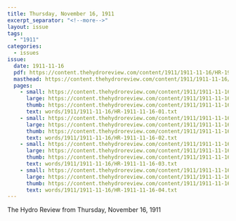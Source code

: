 ```yaml
---
title: Thursday, November 16, 1911
excerpt_separator: "<!--more-->"
layout: issue
tags:
  - "1911"
categories:
  - issues
issue:
  date: 1911-11-16
  pdf: https://content.thehydroreview.com/content/1911/1911-11-16/HR-1911-11-16.pdf
  masthead: https://content.thehydroreview.com/content/1911/1911-11-16/masthead/HR-1911-11-16.jpg
  pages:
    - small: https://content.thehydroreview.com/content/1911/1911-11-16/small/HR-1911-11-16-01.jpg
      large: https://content.thehydroreview.com/content/1911/1911-11-16/large/HR-1911-11-16-01.jpg
      thumb: https://content.thehydroreview.com/content/1911/1911-11-16/thumbnails/HR-1911-11-16-01.jpg
      text: words/1911/1911-11-16/HR-1911-11-16-01.txt
    - small: https://content.thehydroreview.com/content/1911/1911-11-16/small/HR-1911-11-16-02.jpg
      large: https://content.thehydroreview.com/content/1911/1911-11-16/large/HR-1911-11-16-02.jpg
      thumb: https://content.thehydroreview.com/content/1911/1911-11-16/thumbnails/HR-1911-11-16-02.jpg
      text: words/1911/1911-11-16/HR-1911-11-16-02.txt
    - small: https://content.thehydroreview.com/content/1911/1911-11-16/small/HR-1911-11-16-03.jpg
      large: https://content.thehydroreview.com/content/1911/1911-11-16/large/HR-1911-11-16-03.jpg
      thumb: https://content.thehydroreview.com/content/1911/1911-11-16/thumbnails/HR-1911-11-16-03.jpg
      text: words/1911/1911-11-16/HR-1911-11-16-03.txt
    - small: https://content.thehydroreview.com/content/1911/1911-11-16/small/HR-1911-11-16-04.jpg
      large: https://content.thehydroreview.com/content/1911/1911-11-16/large/HR-1911-11-16-04.jpg
      thumb: https://content.thehydroreview.com/content/1911/1911-11-16/thumbnails/HR-1911-11-16-04.jpg
      text: words/1911/1911-11-16/HR-1911-11-16-04.txt
---
```


The Hydro Review from Thursday, November 16, 1911

<!--more-->

